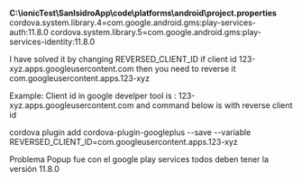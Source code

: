 **C:\ionicTest\SanIsidroApp\code\platforms\android\project.properties**
cordova.system.library.4=com.google.android.gms:play-services-auth:11.8.0
cordova.system.library.5=com.google.android.gms:play-services-identity:11.8.0

I have solved it by changing REVERSED_CLIENT_ID
if client id 123-xyz.apps.googleusercontent.com then you need to reverse it com.googleusercontent.apps.123-xyz

Example:
Client id in google develper tool is : 123-xyz.apps.googleusercontent.com
and command below is with reverse client id

cordova plugin add cordova-plugin-googleplus --save --variable REVERSED_CLIENT_ID=com.googleusercontent.apps.123-xyz

Problema Popup fue con el google play services todos deben tener la versión 11.8.0